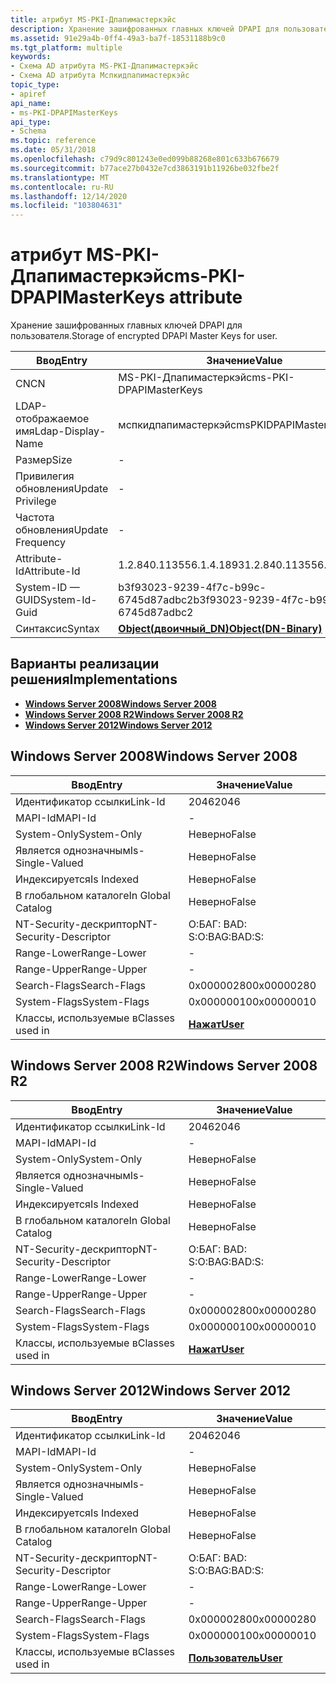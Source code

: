 ```yaml
---
title: атрибут MS-PKI-Дпапимастеркэйс
description: Хранение зашифрованных главных ключей DPAPI для пользователя.
ms.assetid: 91e29a4b-0ff4-49a3-ba7f-18531188b9c0
ms.tgt_platform: multiple
keywords:
- Схема AD атрибута MS-PKI-Дпапимастеркэйс
- Схема AD атрибута Мспкидпапимастеркэйс
topic_type:
- apiref
api_name:
- ms-PKI-DPAPIMasterKeys
api_type:
- Schema
ms.topic: reference
ms.date: 05/31/2018
ms.openlocfilehash: c79d9c801243e0ed099b88268e801c633b676679
ms.sourcegitcommit: b77ace27b0432e7cd3863191b11926be032fbe2f
ms.translationtype: MT
ms.contentlocale: ru-RU
ms.lasthandoff: 12/14/2020
ms.locfileid: "103804631"
---
```

# <a name="ms-pki-dpapimasterkeys-attribute"></a><span data-ttu-id="587ce-105">атрибут MS-PKI-Дпапимастеркэйс</span><span class="sxs-lookup"><span data-stu-id="587ce-105">ms-PKI-DPAPIMasterKeys attribute</span></span>

<span data-ttu-id="587ce-106">Хранение зашифрованных главных ключей DPAPI для пользователя.</span><span class="sxs-lookup"><span data-stu-id="587ce-106">Storage of encrypted DPAPI Master Keys for user.</span></span>



| <span data-ttu-id="587ce-107">Ввод</span><span class="sxs-lookup"><span data-stu-id="587ce-107">Entry</span></span> | <span data-ttu-id="587ce-108">Значение</span><span class="sxs-lookup"><span data-stu-id="587ce-108">Value</span></span> |
|-------------------|-------------------------------------------------|
| <span data-ttu-id="587ce-109">CN</span><span class="sxs-lookup"><span data-stu-id="587ce-109">CN</span></span>                | <span data-ttu-id="587ce-110">MS-PKI-Дпапимастеркэйс</span><span class="sxs-lookup"><span data-stu-id="587ce-110">ms-PKI-DPAPIMasterKeys</span></span>                          |
| <span data-ttu-id="587ce-111">LDAP-отображаемое имя</span><span class="sxs-lookup"><span data-stu-id="587ce-111">Ldap-Display-Name</span></span> | <span data-ttu-id="587ce-112">мспкидпапимастеркэйс</span><span class="sxs-lookup"><span data-stu-id="587ce-112">msPKIDPAPIMasterKeys</span></span>                            |
| <span data-ttu-id="587ce-113">Размер</span><span class="sxs-lookup"><span data-stu-id="587ce-113">Size</span></span>              | \-                                              |
| <span data-ttu-id="587ce-114">Привилегия обновления</span><span class="sxs-lookup"><span data-stu-id="587ce-114">Update Privilege</span></span>  | \-                                              |
| <span data-ttu-id="587ce-115">Частота обновления</span><span class="sxs-lookup"><span data-stu-id="587ce-115">Update Frequency</span></span>  | \-                                              |
| <span data-ttu-id="587ce-116">Attribute-Id</span><span class="sxs-lookup"><span data-stu-id="587ce-116">Attribute-Id</span></span>      | <span data-ttu-id="587ce-117">1.2.840.113556.1.4.1893</span><span class="sxs-lookup"><span data-stu-id="587ce-117">1.2.840.113556.1.4.1893</span></span>                         |
| <span data-ttu-id="587ce-118">System-ID — GUID</span><span class="sxs-lookup"><span data-stu-id="587ce-118">System-Id-Guid</span></span>    | <span data-ttu-id="587ce-119">b3f93023-9239-4f7c-b99c-6745d87adbc2</span><span class="sxs-lookup"><span data-stu-id="587ce-119">b3f93023-9239-4f7c-b99c-6745d87adbc2</span></span>            |
| <span data-ttu-id="587ce-120">Синтаксис</span><span class="sxs-lookup"><span data-stu-id="587ce-120">Syntax</span></span>            | [<span data-ttu-id="587ce-121">**Object(двоичный_DN)**</span><span class="sxs-lookup"><span data-stu-id="587ce-121">**Object(DN-Binary)**</span></span>](s-object-dn-binary.md) |



## <a name="implementations"></a><span data-ttu-id="587ce-122">Варианты реализации решения</span><span class="sxs-lookup"><span data-stu-id="587ce-122">Implementations</span></span>

-   [<span data-ttu-id="587ce-123">**Windows Server 2008**</span><span class="sxs-lookup"><span data-stu-id="587ce-123">**Windows Server 2008**</span></span>](#windows-server-2008)
-   [<span data-ttu-id="587ce-124">**Windows Server 2008 R2**</span><span class="sxs-lookup"><span data-stu-id="587ce-124">**Windows Server 2008 R2**</span></span>](#windows-server-2008-r2)
-   [<span data-ttu-id="587ce-125">**Windows Server 2012**</span><span class="sxs-lookup"><span data-stu-id="587ce-125">**Windows Server 2012**</span></span>](#windows-server-2012)

## <a name="windows-server-2008"></a><span data-ttu-id="587ce-126">Windows Server 2008</span><span class="sxs-lookup"><span data-stu-id="587ce-126">Windows Server 2008</span></span>



| <span data-ttu-id="587ce-127">Ввод</span><span class="sxs-lookup"><span data-stu-id="587ce-127">Entry</span></span> | <span data-ttu-id="587ce-128">Значение</span><span class="sxs-lookup"><span data-stu-id="587ce-128">Value</span></span> |
|------------------------|-----------------------------------|
| <span data-ttu-id="587ce-129">Идентификатор ссылки</span><span class="sxs-lookup"><span data-stu-id="587ce-129">Link-Id</span></span>                | <span data-ttu-id="587ce-130">2046</span><span class="sxs-lookup"><span data-stu-id="587ce-130">2046</span></span>                              |
| <span data-ttu-id="587ce-131">MAPI-Id</span><span class="sxs-lookup"><span data-stu-id="587ce-131">MAPI-Id</span></span>                | \-                                |
| <span data-ttu-id="587ce-132">System-Only</span><span class="sxs-lookup"><span data-stu-id="587ce-132">System-Only</span></span>            | <span data-ttu-id="587ce-133">Неверно</span><span class="sxs-lookup"><span data-stu-id="587ce-133">False</span></span>                             |
| <span data-ttu-id="587ce-134">Является однозначным</span><span class="sxs-lookup"><span data-stu-id="587ce-134">Is-Single-Valued</span></span>       | <span data-ttu-id="587ce-135">Неверно</span><span class="sxs-lookup"><span data-stu-id="587ce-135">False</span></span>                             |
| <span data-ttu-id="587ce-136">Индексируется</span><span class="sxs-lookup"><span data-stu-id="587ce-136">Is Indexed</span></span>             | <span data-ttu-id="587ce-137">Неверно</span><span class="sxs-lookup"><span data-stu-id="587ce-137">False</span></span>                             |
| <span data-ttu-id="587ce-138">В глобальном каталоге</span><span class="sxs-lookup"><span data-stu-id="587ce-138">In Global Catalog</span></span>      | <span data-ttu-id="587ce-139">Неверно</span><span class="sxs-lookup"><span data-stu-id="587ce-139">False</span></span>                             |
| <span data-ttu-id="587ce-140">NT-Security-дескриптор</span><span class="sxs-lookup"><span data-stu-id="587ce-140">NT-Security-Descriptor</span></span> | <span data-ttu-id="587ce-141">О:БАГ: BAD: S:</span><span class="sxs-lookup"><span data-stu-id="587ce-141">O:BAG:BAD:S:</span></span>                      |
| <span data-ttu-id="587ce-142">Range-Lower</span><span class="sxs-lookup"><span data-stu-id="587ce-142">Range-Lower</span></span>            | \-                                |
| <span data-ttu-id="587ce-143">Range-Upper</span><span class="sxs-lookup"><span data-stu-id="587ce-143">Range-Upper</span></span>            | \-                                |
| <span data-ttu-id="587ce-144">Search-Flags</span><span class="sxs-lookup"><span data-stu-id="587ce-144">Search-Flags</span></span>           | <span data-ttu-id="587ce-145">0x00000280</span><span class="sxs-lookup"><span data-stu-id="587ce-145">0x00000280</span></span>                        |
| <span data-ttu-id="587ce-146">System-Flags</span><span class="sxs-lookup"><span data-stu-id="587ce-146">System-Flags</span></span>           | <span data-ttu-id="587ce-147">0x00000010</span><span class="sxs-lookup"><span data-stu-id="587ce-147">0x00000010</span></span>                        |
| <span data-ttu-id="587ce-148">Классы, используемые в</span><span class="sxs-lookup"><span data-stu-id="587ce-148">Classes used in</span></span>        | [<span data-ttu-id="587ce-149">**Нажат**</span><span class="sxs-lookup"><span data-stu-id="587ce-149">**User**</span></span>](c-user.md)<br/> |



## <a name="windows-server-2008-r2"></a><span data-ttu-id="587ce-150">Windows Server 2008 R2</span><span class="sxs-lookup"><span data-stu-id="587ce-150">Windows Server 2008 R2</span></span>



| <span data-ttu-id="587ce-151">Ввод</span><span class="sxs-lookup"><span data-stu-id="587ce-151">Entry</span></span> | <span data-ttu-id="587ce-152">Значение</span><span class="sxs-lookup"><span data-stu-id="587ce-152">Value</span></span> |
|------------------------|-----------------------------------|
| <span data-ttu-id="587ce-153">Идентификатор ссылки</span><span class="sxs-lookup"><span data-stu-id="587ce-153">Link-Id</span></span>                | <span data-ttu-id="587ce-154">2046</span><span class="sxs-lookup"><span data-stu-id="587ce-154">2046</span></span>                              |
| <span data-ttu-id="587ce-155">MAPI-Id</span><span class="sxs-lookup"><span data-stu-id="587ce-155">MAPI-Id</span></span>                | \-                                |
| <span data-ttu-id="587ce-156">System-Only</span><span class="sxs-lookup"><span data-stu-id="587ce-156">System-Only</span></span>            | <span data-ttu-id="587ce-157">Неверно</span><span class="sxs-lookup"><span data-stu-id="587ce-157">False</span></span>                             |
| <span data-ttu-id="587ce-158">Является однозначным</span><span class="sxs-lookup"><span data-stu-id="587ce-158">Is-Single-Valued</span></span>       | <span data-ttu-id="587ce-159">Неверно</span><span class="sxs-lookup"><span data-stu-id="587ce-159">False</span></span>                             |
| <span data-ttu-id="587ce-160">Индексируется</span><span class="sxs-lookup"><span data-stu-id="587ce-160">Is Indexed</span></span>             | <span data-ttu-id="587ce-161">Неверно</span><span class="sxs-lookup"><span data-stu-id="587ce-161">False</span></span>                             |
| <span data-ttu-id="587ce-162">В глобальном каталоге</span><span class="sxs-lookup"><span data-stu-id="587ce-162">In Global Catalog</span></span>      | <span data-ttu-id="587ce-163">Неверно</span><span class="sxs-lookup"><span data-stu-id="587ce-163">False</span></span>                             |
| <span data-ttu-id="587ce-164">NT-Security-дескриптор</span><span class="sxs-lookup"><span data-stu-id="587ce-164">NT-Security-Descriptor</span></span> | <span data-ttu-id="587ce-165">О:БАГ: BAD: S:</span><span class="sxs-lookup"><span data-stu-id="587ce-165">O:BAG:BAD:S:</span></span>                      |
| <span data-ttu-id="587ce-166">Range-Lower</span><span class="sxs-lookup"><span data-stu-id="587ce-166">Range-Lower</span></span>            | \-                                |
| <span data-ttu-id="587ce-167">Range-Upper</span><span class="sxs-lookup"><span data-stu-id="587ce-167">Range-Upper</span></span>            | \-                                |
| <span data-ttu-id="587ce-168">Search-Flags</span><span class="sxs-lookup"><span data-stu-id="587ce-168">Search-Flags</span></span>           | <span data-ttu-id="587ce-169">0x00000280</span><span class="sxs-lookup"><span data-stu-id="587ce-169">0x00000280</span></span>                        |
| <span data-ttu-id="587ce-170">System-Flags</span><span class="sxs-lookup"><span data-stu-id="587ce-170">System-Flags</span></span>           | <span data-ttu-id="587ce-171">0x00000010</span><span class="sxs-lookup"><span data-stu-id="587ce-171">0x00000010</span></span>                        |
| <span data-ttu-id="587ce-172">Классы, используемые в</span><span class="sxs-lookup"><span data-stu-id="587ce-172">Classes used in</span></span>        | [<span data-ttu-id="587ce-173">**Нажат**</span><span class="sxs-lookup"><span data-stu-id="587ce-173">**User**</span></span>](c-user.md)<br/> |



## <a name="windows-server-2012"></a><span data-ttu-id="587ce-174">Windows Server 2012</span><span class="sxs-lookup"><span data-stu-id="587ce-174">Windows Server 2012</span></span>



| <span data-ttu-id="587ce-175">Ввод</span><span class="sxs-lookup"><span data-stu-id="587ce-175">Entry</span></span> | <span data-ttu-id="587ce-176">Значение</span><span class="sxs-lookup"><span data-stu-id="587ce-176">Value</span></span> |
|------------------------|-----------------------------------|
| <span data-ttu-id="587ce-177">Идентификатор ссылки</span><span class="sxs-lookup"><span data-stu-id="587ce-177">Link-Id</span></span>                | <span data-ttu-id="587ce-178">2046</span><span class="sxs-lookup"><span data-stu-id="587ce-178">2046</span></span>                              |
| <span data-ttu-id="587ce-179">MAPI-Id</span><span class="sxs-lookup"><span data-stu-id="587ce-179">MAPI-Id</span></span>                | \-                                |
| <span data-ttu-id="587ce-180">System-Only</span><span class="sxs-lookup"><span data-stu-id="587ce-180">System-Only</span></span>            | <span data-ttu-id="587ce-181">Неверно</span><span class="sxs-lookup"><span data-stu-id="587ce-181">False</span></span>                             |
| <span data-ttu-id="587ce-182">Является однозначным</span><span class="sxs-lookup"><span data-stu-id="587ce-182">Is-Single-Valued</span></span>       | <span data-ttu-id="587ce-183">Неверно</span><span class="sxs-lookup"><span data-stu-id="587ce-183">False</span></span>                             |
| <span data-ttu-id="587ce-184">Индексируется</span><span class="sxs-lookup"><span data-stu-id="587ce-184">Is Indexed</span></span>             | <span data-ttu-id="587ce-185">Неверно</span><span class="sxs-lookup"><span data-stu-id="587ce-185">False</span></span>                             |
| <span data-ttu-id="587ce-186">В глобальном каталоге</span><span class="sxs-lookup"><span data-stu-id="587ce-186">In Global Catalog</span></span>      | <span data-ttu-id="587ce-187">Неверно</span><span class="sxs-lookup"><span data-stu-id="587ce-187">False</span></span>                             |
| <span data-ttu-id="587ce-188">NT-Security-дескриптор</span><span class="sxs-lookup"><span data-stu-id="587ce-188">NT-Security-Descriptor</span></span> | <span data-ttu-id="587ce-189">О:БАГ: BAD: S:</span><span class="sxs-lookup"><span data-stu-id="587ce-189">O:BAG:BAD:S:</span></span>                      |
| <span data-ttu-id="587ce-190">Range-Lower</span><span class="sxs-lookup"><span data-stu-id="587ce-190">Range-Lower</span></span>            | \-                                |
| <span data-ttu-id="587ce-191">Range-Upper</span><span class="sxs-lookup"><span data-stu-id="587ce-191">Range-Upper</span></span>            | \-                                |
| <span data-ttu-id="587ce-192">Search-Flags</span><span class="sxs-lookup"><span data-stu-id="587ce-192">Search-Flags</span></span>           | <span data-ttu-id="587ce-193">0x00000280</span><span class="sxs-lookup"><span data-stu-id="587ce-193">0x00000280</span></span>                        |
| <span data-ttu-id="587ce-194">System-Flags</span><span class="sxs-lookup"><span data-stu-id="587ce-194">System-Flags</span></span>           | <span data-ttu-id="587ce-195">0x00000010</span><span class="sxs-lookup"><span data-stu-id="587ce-195">0x00000010</span></span>                        |
| <span data-ttu-id="587ce-196">Классы, используемые в</span><span class="sxs-lookup"><span data-stu-id="587ce-196">Classes used in</span></span>        | [<span data-ttu-id="587ce-197">**Пользователь**</span><span class="sxs-lookup"><span data-stu-id="587ce-197">**User**</span></span>](c-user.md)<br/> |



 

 





